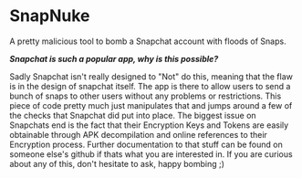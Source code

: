 SnapNuke
========

A pretty malicious tool to bomb a Snapchat account with floods of Snaps.

***Snapchat is such a popular app, why is this possible?***

Sadly Snapchat isn't really designed to "Not" do this, meaning that the flaw is in the design of snapchat itself. The app is there to allow users to send a bunch of snaps to other users without any problems or restrictions. This piece of code pretty much just manipulates that and jumps around a few of the checks that Snapchat did put into place. The biggest issue on Snapchats end is the fact that their Encryption Keys and Tokens are easily obtainable through APK decompilation and online references to their Encryption process. Further documentation to that stuff can be found on someone else's github if thats what you are interested in. If you are curious about any of this, don't hesitate to ask, happy bombing ;)
